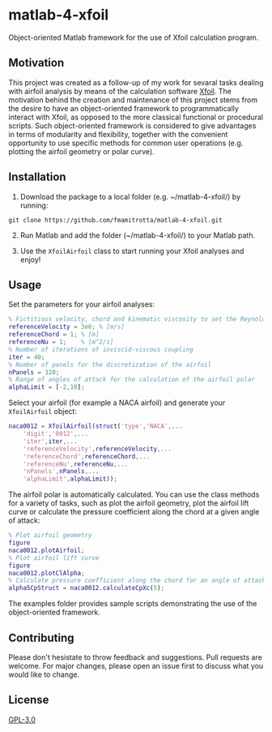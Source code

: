 # matlab-4-xfoil
Object-oriented Matlab framework for the use of Xfoil calculation program.

## Motivation
This project was created as a follow-up of my work for sevaral tasks dealing with airfoil analysis by means of the calculation software [Xfoil](https://web.mit.edu/drela/Public/web/xfoil/). The motivation behind the creation and maintenance of this project stems from the desire to have an object-oriented framework to programmatically interact with Xfoil, as opposed to the more classical functional or procedural scripts. Such object-oriented framework is considered to give advantages in terms of modularity and flexibility, together with the convenient opportunity to use specific methods for common user operations (e.g. plotting the airfoil geometry or polar curve).

## Installation
1. Download the package to a local folder (e.g. ~/matlab-4-xfoil/) by running: 
```console
git clone https://github.com/fmamitrotta/matlab-4-xfoil.git
```
2. Run Matlab and add the folder (~/matlab-4-xfoil/) to your Matlab path.

3. Use the `XfoilAirfoil` class to start running your Xfoil analyses and enjoy!

## Usage
Set the parameters for your airfoil analyses:
```matlab
% Fictitious velocity, chord and kinematic viscosity to set the Reynolds number
referenceVelocity = 3e6; % [m/s]
referenceChord = 1; % [m]
referenceNu = 1;    % [m^2/s]
% Number of iterations of inviscid-viscous coupling
iter = 40;
% Number of panels for the discretization of the airfoil
nPanels = 320;
% Range of angles of attack for the calculation of the airfoil polar
alphaLimit = [-2,10];
```
Select your airfoil (for example a NACA airfoil) and generate your `XfoilAirfoil` object:
```matlab
naca0012 = XfoilAirfoil(struct('type','NACA',...
    'digit','0012',...
    'iter',iter,...
    'referenceVelocity',referenceVelocity,...
    'referenceChord',referenceChord,...
    'referenceNu',referenceNu,...
    'nPanels',nPanels,...
    'alphaLimit',alphaLimit));
```

The airfoil polar is automatically calculated. You can use the class methods for a variety of tasks, such as plot the airfoil geometry, plot the airfoil lift curve or calculate the pressure coefficient along the chord at a given angle of attack:
```matlab
% Plot airfoil geometry
figure
naca0012.plotAirfoil;
% Plot airfoil lift curve
figure
naca0012.plotClAlpha;
% Calculate pressure coefficient along the chord for an angle of attack of 5 deg
alpha5CpStruct = naca0012.calculateCpXc(5);
```

The examples folder provides sample scripts demonstrating the use of the object-oriented framework.

## Contributing
Please don't hesistate to throw feedback and suggestions. Pull requests are welcome. For major changes, please open an issue first to discuss what you would like to change.

## License
[GPL-3.0](https://choosealicense.com/licenses/gpl-3.0/)
